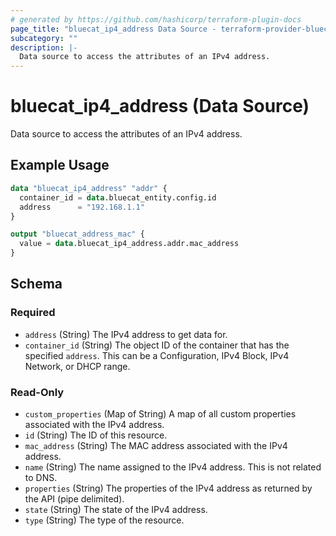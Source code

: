 ```yaml
---
# generated by https://github.com/hashicorp/terraform-plugin-docs
page_title: "bluecat_ip4_address Data Source - terraform-provider-bluecat"
subcategory: ""
description: |-
  Data source to access the attributes of an IPv4 address.
---
```


# bluecat_ip4_address (Data Source)

Data source to access the attributes of an IPv4 address.

## Example Usage

```terraform
data "bluecat_ip4_address" "addr" {
  container_id = data.bluecat_entity.config.id
  address      = "192.168.1.1"
}

output "bluecat_address_mac" {
  value = data.bluecat_ip4_address.addr.mac_address
}
```

<!-- schema generated by tfplugindocs -->
## Schema

### Required

- `address` (String) The IPv4 address to get data for.
- `container_id` (String) The object ID of the container that has the specified `address`.  This can be a Configuration, IPv4 Block, IPv4 Network, or DHCP range.

### Read-Only

- `custom_properties` (Map of String) A map of all custom properties associated with the IPv4 address.
- `id` (String) The ID of this resource.
- `mac_address` (String) The MAC address associated with the IPv4 address.
- `name` (String) The name assigned to the IPv4 address.  This is not related to DNS.
- `properties` (String) The properties of the IPv4 address as returned by the API (pipe delimited).
- `state` (String) The state of the IPv4 address.
- `type` (String) The type of the resource.


